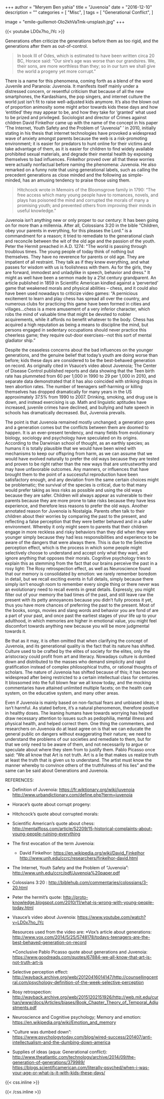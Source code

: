 +++
author = "Meryem Ben yahia"
title = "Juvenoia"
date = "2016-12-10"
description = ""
categories = [
    "Misc",
]
tags = [
    "Generational Conflict",
]

image = "emile-guillemot-Olo2khVaTmk-unsplash.jpg"
+++

{{< youtube LD0x7ho_IYc >}} 

Generations often criticize the generations before them as too rigid, and the generations after them as out-of-control. 

>In book III of Odes, which is estimated to have been written circa 20 BC, Horace said: “Our sire’s age was worse than our grandsires. We, their sons, are more worthless than they; so in our turn we shall give the world a progeny yet more corrupt.” 

There is a name for this phenomena, coming forth as a blend of the word Juvenile and Paranoia: Juvenoia. It manifests itself mainly under a distressed concern, or resentful criticism that because of all the new smartphones, the Kardashians, the pop singers, and internet culture the world just isn’t fit to raise well-adjusted kids anymore. It’s also the blown out of proportion animosity some might arbor towards kids these days and how ‘entitled’ they may appear to be, and how they take for ‘granted’ what used to be prized and privileged. Sociologist and director of Crimes against children David Finkelhor came up with the name of the concept in his paper ‘The Internet, Youth Safety and the Problem of “Juvenoia” ’ in 2010, initially stating in his thesis that internet technologies have provoked a widespread wave of anxiety amongst parents because the web is a risk-promoting environment; it is easier for predators to hunt online for their victims and take advantage of them, as it is easier for children to find widely available prohibited sexual materials, and degrade their mental health by exposing themselves to bad influences. Finkelhor proved over all that these worries were actually nonfactual before naming the phenomena: Juvenoia. He also remarked on a funny note that using generational labels, such as calling the precedent generations as close minded and the following as simple-minded, has an amusing tendency to praise those using them.  

>Hitchcock wrote in Memoirs of the Bloomsgrove family in 1790: “The free access which many young people have to romances, novels, and plays has poisoned the mind and corrupted the morals of many a promising youth; and prevented others from improving their minds in useful knowledge.” 

Juvenoia isn’t anything new or only proper to our century: It has been going on for more than a millennia. After all, Colossians 3:20 in the bible “Children, obey your parents in everything, for this pleases the Lord.” is a commandment for a reason; it tried to remediate to the generational clash and reconcile between the wit of the old age and the passion of the youth. Peter the Hermit preached in A.D. 1274:  "The world is passing through troublous times. The young people of today think of nothing but themselves. They have no reverence for parents or old age. They are impatient of all restraint. They talk as if they knew everything, and what passes for wisdom with us is foolishness with them. As for the girls, they are forward, immodest and unladylike in speech, behavior and dress." It might as well have been a sermon made by a 21st century grandparent. An article published in 1859 in Scientific American kindled against a ‘perverted’ game that weakened morals and physical abilities – chess, and it could also have been used nowadays to criticize video games: “A pernicious excitement to learn and play chess has spread all over the country, and numerous clubs for practicing this game have been formed in cities and villages...chess is a mere amusement of a very inferior character, which robs the mind of valuable time that might be devoted to nobler acquirements, while it affords no benefit whatever to the body. Chess has acquired a high reputation as being a means to discipline the mind, but persons engaged in sedentary occupations should never practice this cheerless game; they require out-door exercises--not this sort of mental gladiator ship.” 

Despite the ceaseless concerns about the bad influences on the younger generations, and the genuine belief that today’s youth are doing worse than before; kids these days are considered to be the best-behaved generation on record.  As originally cited in Vsauce’s video about Juvenoia; The Center of Disease Control published reports and data showing that the Teen birth rate has plummeted from 60 per 1,000 in 1990 to 29 per 1,000 in 2010, and separate data demonstrated that it has also coincided with striking drops in teen abortion rates. The number of teenagers self-harming or killing themselves has dropped dramatically for many years in the US approximately 37.5% from 1990 to 2007. Drinking, smoking, and drug use is down, and instead exercising is up. Math and linguistic aptitudes have increased, juvenile crimes have declined, and bullying and hate speech in schools has dramatically decreased. But, Juvenoia prevails.  

The point is that Juvenoia remained mostly unchanged; a generation goes and a generation comes but the conflicts between them are doomed to happen. It is an ever-present tendency, and many fields from evolutionary biology, sociology and psychology have speculated on its origins. According to the Darwinian school of thought, as an earthly species; as humans it is totally plausible that we would have been wired with mechanisms to keep our offspring from harm, as we can assume that we would have evolved naturally to prefer the old ways because they are tested and proven to be right rather than the new ways that are untrustworthy and may have unfavorable outcomes. Any manners, or influences that have brought them to the point of a successful reproduction have been satisfactory enough, and any deviation from the same certain choices might be problematic; the survival of the species is critical, due to that many would prefer taking as less risks as possible and using the old ways because they are safer. Children will always appear as vulnerable to their parents because they are more prone to take risks because they have less experience, and therefore less reasons to prefer the old ways. Another annotated reason for Juvenoia is Nostalgia. Parents often talk to their children about their worries by comparing the past to the present, and reflecting a false perception that they were better behaved and in a safer environment. Whereby it only might seem to parents that their children engage in more reckless and risky behaviors than they did when they were younger simply because they had less responsibilities and experience to be aware of the dangers that were always there. This is due to the Selective perception effect, which is the process in which some people might selectively choose to understand and accept only what they want, and ignore anything that opposes their morals. Cognitive psychology tries to explain this as stemming from the fact that our brains perceive the past in a rosy light: The Rosy retrospection effect, as well as Neuroscience found that our memory is consolidated by emotion: we rarely remember boredom in detail, but we recall exciting events in full details, simply because there simply isn’t enough room to remember every single thing or there never was an evolutionary need to recall events in great details. Expressly, you might filter out of your memory the bad times of the past, and still leave raw the present with its petty annoyances because you didn’t fully process it yet, thus you have more chances of preferring the past to the present. Most of the books, songs, movies and slang words and behavior you are fond of are a part of your past, and once past the earliest stages of your life up to your adulthood, in which memories are higher in emotional value, you might feel discomfort towards anything new because you will be more judgmental towards it. 

Be that as it may, it is often omitted that when clarifying the concept of Juvenoia, and its generational quality is the fact that its nature has shifted. Culture used to be crafted by the elites of society for the elites, only the aristocracy could profit from art and literacy. Nowadays culture is dumbed down and distributed to the masses who demand simplicity and rapid gratification instead of complex philosophical truths, or rational thoughts of scholars. The nature of Juvenoia has shifted because of this; it has become widespread after being restricted to a certain intellectual class for centuries. It blossomed into the full blown fear we all know today, and the mocking commentaries have attained unlimited multiple facets; on the health care system, on the educative system, and many other areas. 

Even if Juvenoia is mainly based on non-factual fears and unbiased ideas; it isn’t harmful. As stated before, it’s a natural phenomenon, therefore positive in healthy doses. The leaning humans have towards worrying has helped draw necessary attention to issues such as pedophilia, mental illness and physical health, and helped correct them. One thing the commenters, and researchers on Juvenoia do at least agree on is that we can educate the general public on dangers without exaggerating their nature; we need to understand the problems of our societies and remediate to them, but for that we only need to be aware of them, and not necessarily to argue or speculate about where they stem from to justify them. Pablo Picasso once said: “We all know that Art is not truth. Art is a lie that makes us realize truth at least the truth that is given us to understand. The artist must know the manner whereby to convince others of the truthfulness of his lies” and the same can be said about Generations and Juvenoia. 


REFERENCES: 

- Definition of Juvenoia: 
https://fr.wiktionary.org/wiki/juvenoia    
http://www.urbandictionary.com/define.php?term=juvenoia 

- Horace’s quote about corrupt progeny: 
- Hitchcock’s quote about corrupted morals: 
- Scientific American’s quote about chess: 
http://mentalfloss.com/article/52209/15-historical-complaints-about-young-people-ruining-everything 

- The first evocation of the term Juvenoia: 
    - David Finkelhor: 
    https://en.wikipedia.org/wiki/David_Finkelhor 
    http://www.unh.edu/ccrc/researchers/finkelhor-david.html 

- The Internet, Youth Safety and the Problem of “Juvenoia”: 
http://www.unh.edu/ccrc/pdf/Juvenoia%20paper.pdf 

- Colossians 3:20 : 
http://biblehub.com/commentaries/colossians/3-20.html 

- Peter the hermit’s quote: 
http://proto-knowledge.blogspot.com/2010/11/what-is-wrong-with-young-people-today.html 

- Vsauce’s video about Juvenoia: 
https://www.youtube.com/watch?v=LD0x7ho_IYc 

    Resources used from the video are: 
    *Vox’s article about generations:  
    http://www.vox.com/2014/5/25/5748178/todays-teenagers-are-the-best-behaved-generation-on-record 

    *Conclusive Pablo Picasso quote about generations and Juvenoia: 
    https://www.goodreads.com/quotes/67884-we-all-know-that-art-is-not-truth-art-is 

- Selective perception effect: 
http://wayback.archive.org/web/20120416014147/http://counsellingcentral.com/psychology-definition-of-the-week-selective-perception 

- Rosy retrospection: 
http://wayback.archive.org/web/20151202151926/http://web.mit.edu/curhan/www/docs/Articles/biases/Book_Chapter_Theory_of_Temporal_Adjustments.pdf 

- Neuroscience and Cognitive psychology; Memory and emotion: 
https://en.wikipedia.org/wiki/Emotion_and_memory 

- “Culture was dumbed down”: 
https://www.psychologytoday.com/blog/wired-success/201407/anti-intellectualism-and-the-dumbing-down-america  

- Supplies of ideas (aqua: Generational conflict): 
http://www.theatlantic.com/technology/archive/2014/09/the-generation-of-generations/379989/ 
https://blogs.scientificamerican.com/literally-psyched/when-i-was-your-age-or-what-is-it-with-kids-these-days/ 


{{< css.inline >}}
<style>
.canon { background: white; width: 80%; height: auto; }
</style>
{{< /css.inline >}}

